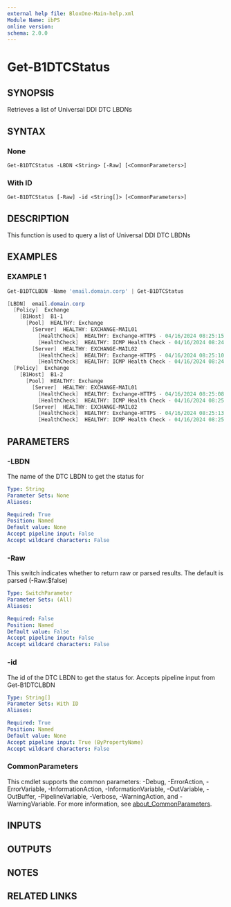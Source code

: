 ```yaml
---
external help file: BloxOne-Main-help.xml
Module Name: ibPS
online version:
schema: 2.0.0
---
```


# Get-B1DTCStatus

## SYNOPSIS
Retrieves a list of Universal DDI DTC LBDNs

## SYNTAX

### None
```
Get-B1DTCStatus -LBDN <String> [-Raw] [<CommonParameters>]
```

### With ID
```
Get-B1DTCStatus [-Raw] -id <String[]> [<CommonParameters>]
```

## DESCRIPTION
This function is used to query a list of Universal DDI DTC LBDNs

## EXAMPLES

### EXAMPLE 1
```powershell
Get-B1DTCLBDN -Name 'email.domain.corp' | Get-B1DTCStatus

[LBDN]  email.domain.corp
  [Policy]  Exchange
    [B1Host]  B1-1
      [Pool]  HEALTHY: Exchange
        [Server]  HEALTHY: EXCHANGE-MAIL01
          [HealthCheck]  HEALTHY: Exchange-HTTPS - 04/16/2024 08:25:15
          [HealthCheck]  HEALTHY: ICMP Health Check - 04/16/2024 08:24:45
        [Server]  HEALTHY: EXCHANGE-MAIL02
          [HealthCheck]  HEALTHY: Exchange-HTTPS - 04/16/2024 08:25:10
          [HealthCheck]  HEALTHY: ICMP Health Check - 04/16/2024 08:24:38
  [Policy]  Exchange
    [B1Host]  B1-2
      [Pool]  HEALTHY: Exchange
        [Server]  HEALTHY: EXCHANGE-MAIL01
          [HealthCheck]  HEALTHY: Exchange-HTTPS - 04/16/2024 08:25:08
          [HealthCheck]  HEALTHY: ICMP Health Check - 04/16/2024 08:25:16
        [Server]  HEALTHY: EXCHANGE-MAIL02
          [HealthCheck]  HEALTHY: Exchange-HTTPS - 04/16/2024 08:25:13
          [HealthCheck]  HEALTHY: ICMP Health Check - 04/16/2024 08:25:08
```

## PARAMETERS

### -LBDN
The name of the DTC LBDN to get the status for

```yaml
Type: String
Parameter Sets: None
Aliases:

Required: True
Position: Named
Default value: None
Accept pipeline input: False
Accept wildcard characters: False
```

### -Raw
This switch indicates whether to return raw or parsed results.
The default is parsed (-Raw:$false)

```yaml
Type: SwitchParameter
Parameter Sets: (All)
Aliases:

Required: False
Position: Named
Default value: False
Accept pipeline input: False
Accept wildcard characters: False
```

### -id
The id of the DTC LBDN to get the status for.
Accepts pipeline input from Get-B1DTCLBDN

```yaml
Type: String[]
Parameter Sets: With ID
Aliases:

Required: True
Position: Named
Default value: None
Accept pipeline input: True (ByPropertyName)
Accept wildcard characters: False
```

### CommonParameters
This cmdlet supports the common parameters: -Debug, -ErrorAction, -ErrorVariable, -InformationAction, -InformationVariable, -OutVariable, -OutBuffer, -PipelineVariable, -Verbose, -WarningAction, and -WarningVariable. For more information, see [about_CommonParameters](http://go.microsoft.com/fwlink/?LinkID=113216).

## INPUTS

## OUTPUTS

## NOTES

## RELATED LINKS
